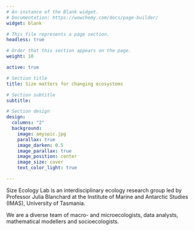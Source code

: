 ```yaml
---
# An instance of the Blank widget.
# Documentation: https://wowchemy.com/docs/page-builder/
widget: blank

# This file represents a page section.
headless: true

# Order that this section appears on the page.
weight: 10

active: true

# Section title
title: Size matters for changing ecosystems

# Section subtitle
subtitle:

# Section design
design:
  columns: "2"
  background:
    image: amyspic.jpg
    parallax: true
    image_darken: 0.5
    image_parallax: true
    image_position: center
    image_size: cover
    text_color_light: true

---    
```








Size Ecology Lab is an interdisciplinary ecology research group led by Professor Julia Blanchard at the Institute of Marine and Antarctic Studies (IMAS), University of Tasmania. 

We are a diverse team of macro- and microecologists, data analysts, mathematical modellers and socioecologists. 


